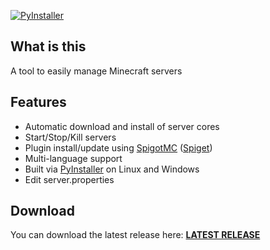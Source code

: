 [![PyInstaller](https://github.com/olegpokhilchenko/msms/actions/workflows/pyinstaller.yml/badge.svg?branch=main)](https://github.com/olegpokhilchenko/msms/actions/workflows/pyinstaller.yml)
## What is this
A tool to easily manage Minecraft servers
## Features
+ Automatic download and install of server cores
+ Start/Stop/Kill servers
+ Plugin install/update using [SpigotMC](https://spigotmc.org) ([Spiget](https://spiget.org))
+ Multi-language support
+ Built via [PyInstaller](https://pyinstaller.org) on Linux and Windows
+ Edit server.properties
## Download
You can download the latest release here: [**LATEST RELEASE**](https://github.com/olegpokhilchenko/msms/releases/latest)
